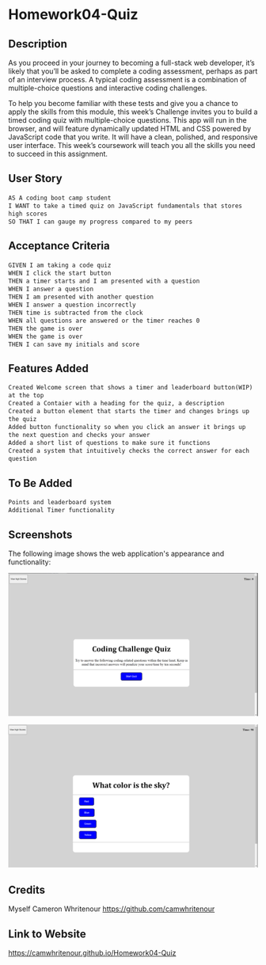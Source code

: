 # Homework04-Quiz

## Description

As you proceed in your journey to becoming a full-stack web developer, it’s likely that you’ll be asked to complete a coding assessment, perhaps as part of an interview process. A typical coding assessment is a combination of multiple-choice questions and interactive coding challenges.

To help you become familiar with these tests and give you a chance to apply the skills from this module, this week’s Challenge invites you to build a timed coding quiz with multiple-choice questions. This app will run in the browser, and will feature dynamically updated HTML and CSS powered by JavaScript code that you write. It will have a clean, polished, and responsive user interface. This week’s coursework will teach you all the skills you need to succeed in this assignment.

## User Story

```
AS A coding boot camp student
I WANT to take a timed quiz on JavaScript fundamentals that stores high scores
SO THAT I can gauge my progress compared to my peers
```

## Acceptance Criteria

```
GIVEN I am taking a code quiz
WHEN I click the start button
THEN a timer starts and I am presented with a question
WHEN I answer a question
THEN I am presented with another question
WHEN I answer a question incorrectly
THEN time is subtracted from the clock
WHEN all questions are answered or the timer reaches 0
THEN the game is over
WHEN the game is over
THEN I can save my initials and score
```

## Features Added

```
Created Welcome screen that shows a timer and leaderboard button(WIP) at the top
Created a Contaier with a heading for the quiz, a description
Created a button element that starts the timer and changes brings up the quiz
Added button functionality so when you click an answer it brings up the next question and checks your answer
Added a short list of questions to make sure it functions
Created a system that intuitively checks the correct answer for each question

```

## To Be Added

```
Points and leaderboard system
Additional Timer functionality
```

## Screenshots

The following image shows the web application's appearance and functionality:

![This includes the main card with the start quiz button.](./assets/images/quizmain.png)

![This includes the main card while the quiz is active.](./assets/images/quizactive.png)

## Credits

Myself Cameron Whritenour https://github.com/camwhritenour

## Link to Website

https://camwhritenour.github.io/Homework04-Quiz